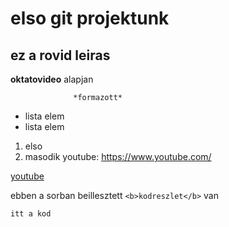 # elso git projektunk
## ez a rovid leiras
**oktatovideo** alapjan


                  *formazott*




- lista elem
- lista elem


1. elso
2. masodik
youtube: https://www.youtube.com/

[youtube](https://www.youtube.com/)

  
ebben a sorban beillesztett `<b>kodreszlet</b>` van

```
itt a kod
```
